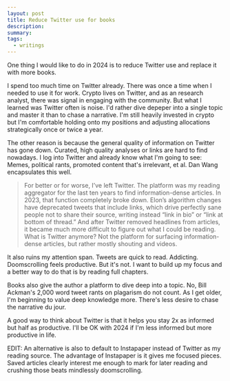 ```yaml
---
layout: post
title: Reduce Twitter use for books
description:
summary:
tags:
  - writings
---
```


One thing I would like to do in 2024 is to reduce Twitter use and replace it with more books.

I spend too much time on Twitter already. There was once a time when I needed to use it for work. Crypto lives on Twitter, and as an research analyst, there was signal in engaging with the community. But what I learned was Twitter often is noise. I'd rather dive depeper into a single topic and master it than to chase a narrative. I'm still heavily invested in crypto but I'm comfortable holding onto my positions and adjusting allocations strategically once or twice a year.

The other reason is because the general quality of information on Twitter has gone down. Curated, high quality analyses or links are hard to find nowadays. I log into Twitter and already know what I'm going to see: Memes, political rants, promoted content that's irrelevant, et al. Dan Wang encapsulates this well.

> For better or for worse, I’ve left Twitter. The platform was my reading aggregator for the last ten years to find information-dense articles. In 2023, that function completely broke down. Elon’s algorithm changes have deprecated tweets that include links, which drive perfectly sane people not to share their source, writing instead “link in bio” or “link at bottom of thread.” And after Twitter removed headlines from articles, it became much more difficult to figure out what I could be reading. What is Twitter anymore? Not the platform for surfacing information-dense articles, but rather mostly shouting and videos.

It also ruins my attention span. Tweets are quick to read. Addicting. Doomscrolling feels productive. But it's not. I want to build up my focus and a better way to do that is by reading full chapters.

Books also give the author a platform to dive deep into a topic. No, Bill Ackman's 2,000 word tweet rants on plagarism do not count. As I get older, I'm beginning to value deep knowledge more. There's less desire to chase the narrative du jour.

A good way to think about Twitter is that it helps you stay 2x as informed but half as productive. I'll be OK with 2024 if I'm less informed but more productive in life.

EDIT: An alternative is also to default to Instapaper instead of Twitter as my reading source. The advantage of Instapaper is it gives me focused pieces. Saved articles clearly interest me enough to mark for later reading and crushing those beats mindlessly doomscrolling.
